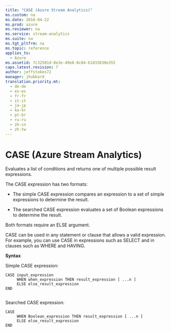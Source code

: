 ```yaml
---
title: "CASE (Azure Stream Analytics)"
ms.custom: na
ms.date: 2016-04-22
ms.prod: azure
ms.reviewer: na
ms.service: stream-analytics
ms.suite: na
ms.tgt_pltfrm: na
ms.topic: reference
applies_to: 
  - Azure
ms.assetid: 7c32501d-0e3e-49e8-8c84-61d33830e355
caps.latest.revision: 7
author: jeffstokes72
manager: jhubbard
translation.priority.mt: 
  - de-de
  - es-es
  - fr-fr
  - it-it
  - ja-jp
  - ko-kr
  - pt-br
  - ru-ru
  - zh-cn
  - zh-tw
---
```

# CASE (Azure Stream Analytics)
  Evaluates a list of conditions and returns one of multiple possible result expressions.  
  
 The CASE expression has two formats:  
  
-   The simple CASE expression compares an expression to a set of simple expressions to determine the result.  
  
-   The searched CASE expression evaluates a set of Boolean expressions to determine the result.  
  
 Both formats require an ELSE argument.  
  
 CASE can be used in any statement or clause that allows a valid expression. For example, you can use CASE in expressions such as SELECT and in clauses such as WHERE and HAVING.  
  
 **Syntax**  
  
 Simple CASE expression:  
  
```  
CASE input_expression   
     WHEN when_expression THEN result_expression [ ...n ]   
     ELSE else_result_expression   
END  
  
```  
  
 Searched CASE expression:  
  
```  
CASE  
     WHEN Boolean_expression THEN result_expression [ ...n ]   
     ELSE else_result_expression  
END  
  
```  
  
  